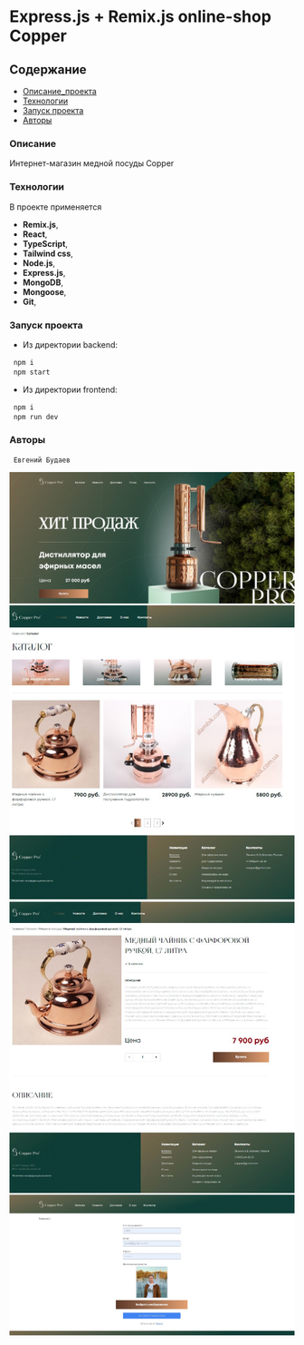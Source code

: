 # Express.js + Remix.js online-shop Copper 

## Содержание
- [Описание_проекта](#Описание_проекта)
- [Технологии](#Технологии)
- [Запуск проекта](#Запуск_проекта)
- [Авторы](#Авторы)

### <a name="Описание_проекта">Описание</a>

Интернет-магазин медной посуды Copper

### <a name="Технологии">Технологии</a>

В проекте применяется
- **Remix.js**,
- **React**,
- **TypeScript**,
- **Tailwind css**,
- **Node.js**,
- **Express.js**,
- **MongoDB**,
- **Mongoose**,
- **Git**,

### <a name="Запуск_проекта">Запуск проекта</a>

- Из директории backend:

```python
 npm i
 npm start
```

- Из директории frontend:

```python
 npm i
 npm run dev
```

### <a name="Авторы">Авторы</a>
```
 Евгений Будаев
```

![Image alt](https://github.com/EvgeniyBudaev/cooper/raw/main/frontend/public/assets/images/readme1.jpg)
![Image alt](https://github.com/EvgeniyBudaev/cooper/raw/main/frontend/public/assets/images/readme2.jpg)
![Image alt](https://github.com/EvgeniyBudaev/cooper/raw/main/frontend/public/assets/images/readme3.jpg)
![Image alt](https://github.com/EvgeniyBudaev/cooper/raw/main/frontend/public/assets/images/readme4.jpg)